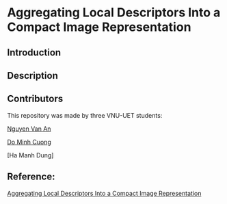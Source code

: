 # Aggregating Local Descriptors Into a Compact Image Representation

## Introduction

## Description

## Contributors

This repository was made by three VNU-UET students:

[Nguyen Van An](https://github.com/annguyen3112)

[Do Minh Cuong](https://github.com/mcuongdo)

[Ha Manh Dung]

## Reference:
[Aggregating Local Descriptors Into a Compact Image Representation](https://sci-hub.hkvisa.net/10.1109/cvpr.2010.5540039)
